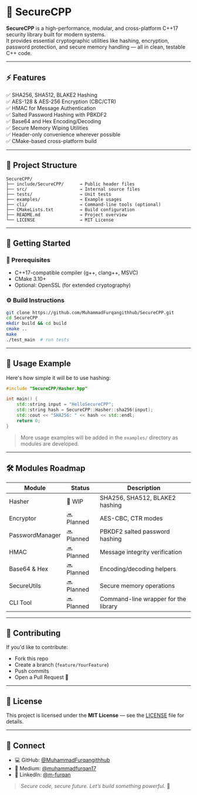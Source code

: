 # 🔐 SecureCPP

**SecureCPP** is a high-performance, modular, and cross-platform C++17 security library built for modern systems.  
It provides essential cryptographic utilities like hashing, encryption, password protection, and secure memory handling — all in clean, testable C++ code.

---

## ⚡ Features

✅ SHA256, SHA512, BLAKE2 Hashing  
✅ AES-128 & AES-256 Encryption (CBC/CTR)  
✅ HMAC for Message Authentication  
✅ Salted Password Hashing with PBKDF2  
✅ Base64 and Hex Encoding/Decoding  
✅ Secure Memory Wiping Utilities  
✅ Header-only convenience wherever possible  
✅ CMake-based cross-platform build

---

## 📁 Project Structure

```
SecureCPP/
├── include/SecureCPP/      → Public header files
├── src/                    → Internal source files
├── tests/                  → Unit tests
├── examples/               → Example usages
├── cli/                    → Command-line tools (optional)
├── CMakeLists.txt          → Build configuration
├── README.md               → Project overview
└── LICENSE                 → MIT License
```

---

## 🧪 Getting Started

### 🔧 Prerequisites
- C++17-compatible compiler (g++, clang++, MSVC)
- CMake 3.10+
- Optional: OpenSSL (for extended cryptography)

### ⚙️ Build Instructions

```bash
git clone https://github.com/MuhammadFurqangithhub/SecureCPP.git
cd SecureCPP
mkdir build && cd build
cmake ..
make
./test_main  # run tests
```

---

## 🚀 Usage Example

Here's how simple it will be to use hashing:

```cpp
#include "SecureCPP/Hasher.hpp"

int main() {
    std::string input = "HelloSecureCPP";
    std::string hash = SecureCPP::Hasher::sha256(input);
    std::cout << "SHA256: " << hash << std::endl;
    return 0;
}
```

> More usage examples will be added in the `examples/` directory as modules are developed.

---

## 🛠 Modules Roadmap

| Module           | Status     | Description                              |
|------------------|------------|------------------------------------------|
| Hasher           | 🚧 WIP      | SHA256, SHA512, BLAKE2 hashing           |
| Encryptor        | 🔜 Planned | AES-CBC, CTR modes                       |
| PasswordManager  | 🔜 Planned | PBKDF2 salted password hashing           |
| HMAC             | 🔜 Planned | Message integrity verification           |
| Base64 & Hex     | 🔜 Planned | Encoding/decoding helpers                |
| SecureUtils      | 🔜 Planned | Secure memory operations                 |
| CLI Tool         | 🔜 Planned | Command-line wrapper for the library     |

---

## 🤝 Contributing

If you'd like to contribute:

- Fork this repo
- Create a branch (`feature/YourFeature`)
- Push commits
- Open a Pull Request 🚀

---

## 📄 License

This project is licensed under the **MIT License** — see the [LICENSE](./LICENSE) file for details.

---

## 🔗 Connect

- 💻 GitHub: [@MuhammadFurqangithhub](https://github.com/MuhammadFurqangithhub)
- 📖 Medium: [@muhammadfurqan17](https://medium.com/@muhammadfurqan17)
- 👔 LinkedIn: [@m-furqan](https://www.linkedin.com/in/m-furqan/)

> _Secure code, secure future. Let’s build something powerful._ 💪
